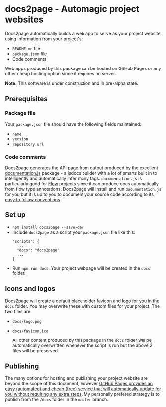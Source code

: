 # docs2page - Automagic project websites

Docs2page automatically builds a web app to serve as your project website using information from your project's:

* `README.md` file
* `package.json` file
* Code comments

Web apps produced by this package can be hosted on GitHub Pages or any other cheap hosting option since it requires no server.

**Note:** This software is under construction and in pre-alpha state.

## Prerequisites

### Package file

Your `package.json` file should have the following fields maintained:

* `name`
* `version`
* `repository.url`

### Code comments

Docs2page generates the API page from output produced by the excellent [documentation.js](http://documentation.js.org/) package - a jsdocs builder with a lot of smarts built in to intelligently and automatically infer many tags.  `documentation.js` is particularly good for [Flow](https://flow.org/) projects since it can produce docs automatically from flow type annotations.  Docs2page will install and run `documentation.js` for you but it is up to you to document your source code according to its [easy to follow conventions](https://github.com/documentationjs/documentation/blob/master/docs/GETTING_STARTED.md).

## Set up

* `npm install docs2page --save-dev`
* Include `docs2page` as a script your `package.json` file like this:
  ```
  "scripts": {
    ...
    "docs": "docs2page"
    ...
  }
  ```
* Run `npm run docs`.  Your project webpage will be created in the `docs` folder.

## Icons and logos 
 
Docs2page will create a default placeholder favicon and logo for you in the `docs` folder.  You may overwrite these with custom files for your project.  The two files are:

* `docs/logo.png`
* `docs/favicon.ico`

  All other content produced by this package in the `docs` folder will be automatically overwritten whenever the script is run but the above 2 files will be preserved.

## Publishing

The many options for hosting and publishing your project website are beyond the scope of this document, however [GitHub Pages provides an easy (automated) and cheap (free) service that will automatically update for you without requiring any extra steps](https://help.github.com/articles/configuring-a-publishing-source-for-github-pages/).  My personally prefered strategy is to publish from the `/docs` folder in the `master` branch.

